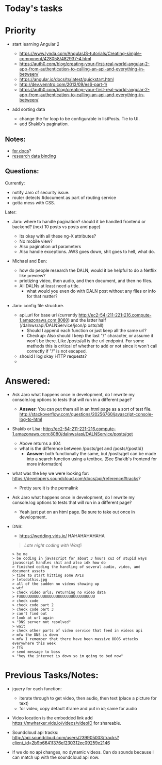 # Today's tasks

# Priority
- start learning Angular 2
    - https://www.lynda.com/AngularJS-tutorials/Creating-simple-component/428058/482937-4.html
    - https://auth0.com/blog/creating-your-first-real-world-angular-2-app-from-authentication-to-calling-an-api-and-everything-in-between/
    - https://angular.io/docs/ts/latest/quickstart.html
    - http://dev.venntro.com/2013/09/es6-part-1/
    - https://auth0.com/blog/creating-your-first-real-world-angular-2-app-from-authentication-to-calling-an-api-and-everything-in-between/

- add sorting data
    - change the for loop to be configurable in listPosts. Tie to UI.
    - add Shakib's pagination.



## Notes:
-  [for docs](http://stackoverflow.com/questions/39393431/how-with-angular2-rc-6-disable-sanitize-on-embed-html-tag-which-display-pdf/39394814#39394814)?
- [research data binding](http://blog.thoughtram.io/angular/2016/10/13/two-way-data-binding-in-angular-2.html)



## Questions:

Currently:
 - notify Jaro of security issue.
 - router detects #document as part of routing service
 - gotta mess with CSS.


Later:     

- Jaro: where to handle pagination? should it be handled frontend or backend? (next 10 posts vs posts and page)
    - Its okay with all these ng-X attributes?
    - No mobile view?
    - Also pagination url parameters
    - Also handle exceptions. AWS goes down, shit goes to hell, what do.

- Michael and Ben:
    - how do people research the DALN, would it be helpful to do a Netflix like preview?
    - priotizing video, then audio, and then document, and then no files.
    - All DALNs at least need a title.
        - what would you even do with DALN post without any files or info for that matter?


- Jaro: config file structure.
    - api_url for base url (currently http://ec2-54-211-221-216.compute-1.amazonaws.com:8080) and the latter half (/dalnws/api/DALNService/json/p   osts/all)
        - Should I append each function or just keep all the same url?
        - Checkup: Also should I keep the last "/" character, or assume it won't be there. Like /posts/all is the url endpoint. For some methods this is critical of whether to add or not since it won't call correctly if "/" is not escaped.
    - should I log okay HTTP requests?
    -

# Answered:
- Ask Jaro what happens once in development, do I rewrite my console.log options to tests that will run in a different page?
    - **Answer**: You can put them all in an html page as a sort of test file. http://stackoverflow.com/questions/20256760/javascript-console-log-to-html


- Shakib or Lisa: http://ec2-54-211-221-216.compute-1.amazonaws.com:8080/dalnws/api/DALNService/posts/get
    - Above returns a 404
    - what is the difference between /posts/get and /posts/{postId}
        - **Answer**: both functionally the same, but /posts/get can be made into a search function using a textbox. (See Shakib's frontend for more information)

- what was the key we were looking for: https://developers.soundcloud.com/docs/api/reference#tracks?
    - Pretty sure it is the permalink
- Ask Jaro what happens once in development, do I rewrite my console.log options to tests that will run in a different page?
    - Yeah just put on an html page. Be sure to take out once in development.

- DNS:
    - https://wedding.vids.io/ HAHAHAHAHAHA
    > *Late night coding with Wasfi*

    ```
    > be me
    > be coding in javascript for about 3 hours cuz of stupid ways javascript handles shit and also idk how do
    > finished coding the handling of several audio, video, and document assets
    > time to start hitting some APIs
    > letsdothis.jpg
    > all of the sudden no videos showing up
    > wtf
    > check video urls; returning no video data
    > FUUUUUUUUUUUUUUUUUUUUUUUUUUUUUUUUUUU
    > check code
    > check code part 2
    > check code part 3
    > can't find out
    > look at url again
    > "DNS server not resolved"
    > wait
    > check other parts of video service that feed in videos api
    > mfw the DNS is down
    > mfw I remember that there have been massive DDOS attacks everywhere this week
    > ffs
    > send message to boss
    > "hey the internet is down so im going to bed now"
    ```
# Previous Tasks/Notes:

-  jquery for each function:
    -  iterate through to get video, then audio, then text (place a picture for text)
    - for video, copy default iframe and put in id; same for audio

- Video location is the embedded link add https://mwharker.vids.io/videos/videoID for shareable.
- Soundcloud api tracks: http://api.soundcloud.com/users/239905003/tracks?client_id=2b9b6641f376ef230312ec09259e2146

- If we do no api changes, no dynamic videos. Can do sounds because I can match up with the soundcloud api now.
